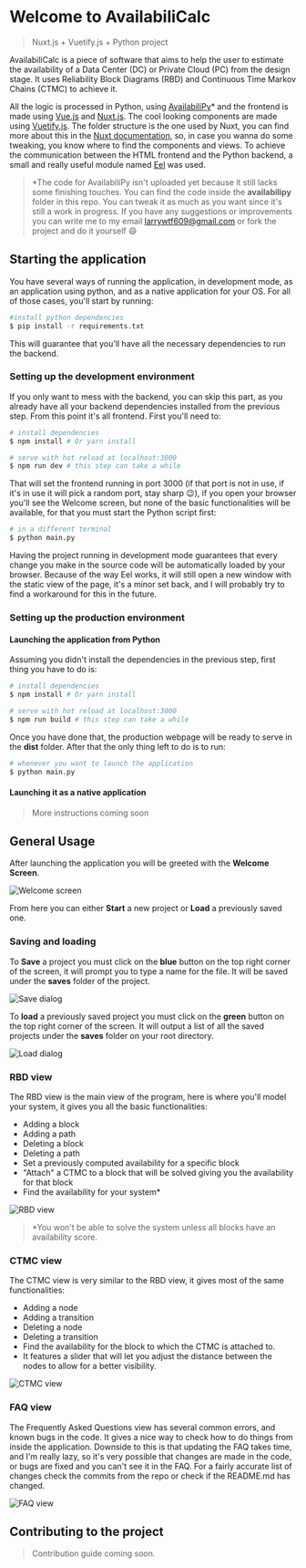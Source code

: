 # Welcome to AvailabiliCalc

> Nuxt.js + Vuetify.js + Python project

AvailabiliCalc is a piece of software that aims to help the user to estimate the availability of a Data Center (DC) or Private Cloud (PC) from the design stage. It uses Reliability Block Diagrams (RBD) and Continuous Time Markov Chains (CTMC) to achieve it.

All the logic is processed in Python, using [AvailabiliPy](https://github/larrygf/availabilipy)* and the frontend is made using [Vue.js](https://vuejs.org) and [Nuxt.js](https://github.com/nuxt). The cool looking components are made using [Vuetify.js](https://github.com/vuetifyjs/vuetify). The folder structure is the one used by Nuxt, you can find more about this in the [Nuxt documentation](https://nuxtjs.org), so, in case you wanna do some tweaking, you know where to find the components and views. To achieve the communication between the HTML frontend and the Python backend, a small and really useful module named [Eel](https://github.com/ChrisKnott/Eel) was used.
>*The code for AvailabiliPy isn't uploaded yet because it still lacks some finishing touches. You can find the code inside the **availabilipy** folder in this repo. You can tweak it as much as you want since it's still a work in progress. If you have any suggestions or improvements you can write me to my email larrywtf609@gmail.com or fork the project and do it yourself 😄

## Starting the application

You have several ways of running the application, in development mode, as an application using python, and as a native application for your OS. For all of those cases, you'll start by running:

``` bash
#install python dependencies
$ pip install -r requirements.txt
```

This will guarantee that you'll have all the necessary dependencies to run the backend.

### Setting up the development environment

If you only want to mess with the backend, you can skip this part, as you already have all your backend dependencies installed from the previous step. From this point it's all frontend. First you'll need to:

``` bash
# install dependencies
$ npm install # Or yarn install

# serve with hot reload at localhost:3000
$ npm run dev # this step can take a while 
```

That will set the frontend running in port 3000 (if that port is not in use, if it's in use it will pick a random port, stay sharp 😉), if you open your browser you'll see the Welcome screen, but none of the basic functionalities will be available, for that you must start the Python script first:

```bash
# in a different terminal
$ python main.py
```

Having the project running in development mode guarantees that every change you make in the source code will be automatically loaded by your browser. Because of the way Eel works, it will still open a new window with the static view of the page, it's a minor set back, and I will probably try to find a workaround for this in the future.

### Setting up the production environment

#### Launching the application from Python

Assuming you didn't install the dependencies in the previous step, first thing you have to do is:

``` bash
# install dependencies
$ npm install # Or yarn install

# serve with hot reload at localhost:3000
$ npm run build # this step can take a while 
```

Once you have done that, the production webpage will be ready to serve in the **dist** folder. After that the only thing left to do is to run:

```bash
# whenever you want to launch the application
$ python main.py
```

#### Launching it as a native application

>More instructions coming soon

## General Usage

After launching the application you will be greeted with the **Welcome Screen**.

![Welcome screen](/Readme_files/welcome_screen.png)

From here you can either **Start** a new project or **Load** a previously saved one.

### Saving and loading

To **Save** a project you must click on the **blue** button on the top right corner of the screen, it will prompt you to type a name for the file. It will be saved under the **saves** folder of the project.

![Save dialog](/Readme_files/save_dialog.png)

To **load** a previously saved project you must click on the **green** button on the top right corner of the screen. It will output a list of all the saved projects under the **saves** folder on your root directory.

![Load dialog](/Readme_files/load_dialog.png)

### RBD view

The RBD view is the main view of the program, here is where you'll model your system, it gives you all the basic functionalities:

* Adding a block
* Adding a path
* Deleting a block
* Deleting a path
* Set a previously computed availability for a specific block
* "Attach" a CTMC to a block that will be solved giving you the availability for that block
* Find the availability for your system*

![RBD view](/Readme_files/node_rbd.png)

> *You won't be able to solve the system unless all blocks have an availability score.

### CTMC view

The CTMC view is very similar to the RBD view, it gives most of the same functionalities:

* Adding a node
* Adding a transition
* Deleting a node
* Deleting a transition
* Find the availability for the block to which the CTMC is attached to.
* It features a slider that will let you adjust the distance between the nodes to allow for a better visibility.

![CTMC view](/Readme_files/node_chain.png)

### FAQ view

The Frequently Asked Questions view has several common errors, and known bugs in the code. It gives a nice way to check how to do things from inside the application. Downside to this is that updating the FAQ takes time, and I'm really lazy, so it's very possible that changes are made in the code, or bugs are fixed and you can't see it in the FAQ. For a fairly accurate list of changes check the commits from the repo or check if the README.md has changed.

![FAQ view](/Readme_files/FAQ.png)

## Contributing to the project

>Contribution guide coming soon.